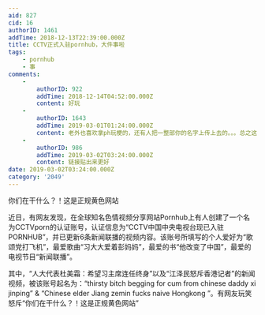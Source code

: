 ```yaml
---
aid: 827
cid: 16
authorID: 1461
addTime: 2018-12-13T22:39:00.000Z
title: CCTV正式入驻pornhub，大件事啦
tags:
    - pornhub
    - 事
comments:
    -
        authorID: 922
        addTime: 2018-12-14T04:52:00.000Z
        content: 好玩
    -
        authorID: 1643
        addTime: 2019-03-01T01:24:00.000Z
        content: 老外也喜欢拿ph玩梗的，还有人把一整部你的名字上传上去的。。。总之这个网站还是挺欢乐的
    -
        authorID: 986
        addTime: 2019-03-02T03:24:00.000Z
        content: 链接贴出来更好
date: 2019-03-02T03:24:00.000Z
category: '2049'
---
```


你们在干什么？！这是正规黄色网站

近日，有网友发现，在全球知名色情视频分享网站Pornhub上有人创建了一个名为CCTVporn的认证账号，认证信息为“CCTV中国中央电视台现已入驻PORNHUB”，并已更新6条新闻联播的视频内容。该账号所填写的个人爱好为“歌颂党打飞机”，最爱歌曲“习大大爱着彭妈妈”，最爱的书“他改变了中国”，最爱的电视节目“新闻联播”。

其中，“人大代表杜美霜：希望习主席连任终身”以及“江泽民怒斥香港记者”的新闻视频，被该账号起名为：“thirsty bitch begging for cum from chinese daddy xi jinping” & “Chinese elder Jiang zemin fucks naive Hongkong ”。有网友玩笑怒斥“你们在干什么？！这是正规黄色网站”
